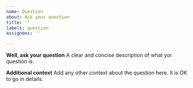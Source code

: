 ```yaml
---
name: Question
about: Ask your question
title: ''
labels: question
assignees: ''

---
```


**Well, ask your question**
A clear and concise description of what yor question is.

**Additional context**
Add any other context about the question here.
It is OK to go in details.
